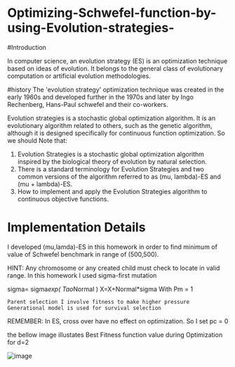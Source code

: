 # Optimizing-Schwefel-function-by-using-Evolution-strategies-


#Introduction

In computer science, an evolution strategy (ES) is an optimization technique based on ideas of evolution. It belongs to the general class of  evolutionary computation or artificial evolution methodologies.

#history
The 'evolution strategy' optimization technique was created in the early 1960s and developed further in the 1970s and later by Ingo Rechenberg, Hans-Paul schwefel and their co-workers. 


Evolution strategies is a stochastic global optimization algorithm.
It is an evolutionary algorithm related to others, such as the genetic algorithm, although it is designed specifically for continuous function optimization.
So we should Note that:
1.	Evolution Strategies is a stochastic global optimization algorithm inspired by the biological theory of evolution by natural selection.
2.	There is a standard terminology for Evolution Strategies and two common versions of the algorithm referred to as (mu, lambda)-ES and (mu + lambda)-ES.
3.	How to implement and apply the Evolution Strategies algorithm to continuous objective functions.

# Implementation Details
I developed (mu,lamda)-ES in this homework in order to find minimum of value of Schwefel benchmark in range of (500,500).

HINT:
	Any chromosome or any created child must check to locate in valid range.
	In this homework I used sigma-first mutation
 
sigma= sigma*exp⁡( Tao*Normal )
X=X+Normal*sigma 
With Pm = 1


	Parent selection I involve fitness to make higher pressure 
	Generational model is used for survival selection 

REMEMBER:
In ES, cross over have no effect on optimization. So I set pc = 0 


the bellow image illustates Best Fitness function value during Optimization for d=2

![image](https://github.com/hamed-tgh/Optimizing-Schwefel-function-by-using-Evolution-strategies-/assets/47190471/58c21ac6-29f7-44a6-8f60-735af60913de)


